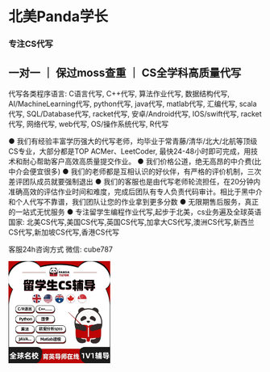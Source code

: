 # 北美Panda学长
### 专注CS代写

## 一对一  ｜ 保过moss查重 ｜ CS全学科高质量代写

代写各类程序语言: C语言代写, C++代写, 算法作业代写, 数据结构代写, AI/MachineLearning代写, python代写, java代写, matlab代写, 汇编代写, scala代写, SQL/Database代写, racket代写, 安卓/Android代写, IOS/swift代写, racket代写, 网络代写, web代写, OS/操作系统代写, R代写

● 我们有经验丰富学历强大的代写老师，均毕业于常青藤/清华/北大/北航等顶级CS专业，大部分都是TOP ACMer、LeetCoder, 最快24-48小时即可完成，用技术和耐心帮助客户高效高质量提交作业。
● 我们价格公道，绝无高昂的中介费(比中介会便宜很多) 
● 我们的老师都是互相认识的好伙伴，有严格的评价机制，三次差评团队成员就要强制退出
● 我们的客服也是由代写老师轮流担任，在20分钟内准确高效的评估作业时间和难度，完成后团队有专人负责代码审计。相比于黑中介和个人代写不靠谱，我们团队让您的作业拿到更多分数
● 无限期售后服务，真正的一站式无忧服务
● 专注留学生编程作业代写,起步于北美，cs业务遍及全球英语国家: 北美CS代写,美国CS代写,英国CS代写,加拿大CS代写,澳洲CS代写,新西兰CS代写,新加坡CS代写,香港CS代写

客服24h咨询方式     微信: cube787

<img src='image/WechatIMG192.jpeg'  width= '40%'>
